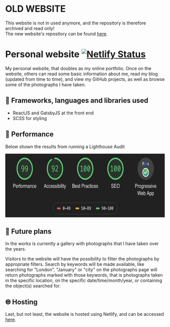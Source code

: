 # OLD WEBSITE
This website is not in used anymore, and the repository is therefore archived and read only!  
The new website's repository can be found [here](https://github.com/PiotrRut/prutkowski.dev).

# Personal website [![Netlify Status](https://api.netlify.com/api/v1/badges/a9571ff7-1655-49c0-accf-16fde0d8d8d2/deploy-status)](https://app.netlify.com/sites/p-rut/deploys)

My personal website, that doubles as my online portfolio.
Once on the website, others can read some basic information about me, read my blog (updated from time to time), and view my GitHub projects, as well as browse some of the photographs I have taken.

## :open_file_folder: Frameworks, languages and libraries used
* ReactJS and GatsbyJS at the front end
* SCSS for styling

## :rocket: Performance
Below shown the results from running a Lighthouse Audit&nbsp;

<img src="src/assets/images/lighthouse.png" height="200" />

## :date: Future plans
In the works is currently a gallery with photographs that I have taken over the years.

Visitors to the website will  have the possibility to filter the photographs by appropriate filters. Search by keywords will be made available, like searching for "London", "January" or "city" on the photographs page will return photographs marked with those keywords, that is photographs taken in the specific location, on the specific date/time/month/year, or containing the object(s) searched for.

## :globe_with_meridians: Hosting
Last, but not least, the website is hosted using Netlify, and can be accessed [here](https://prutkowski.tech).
